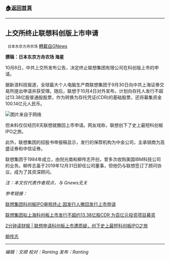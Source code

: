 ###  [:house:返回首頁](https://github.com/ourhimalayas/txt)
---


## 上交所终止联想科创版上市申请
` 日本东京方舟农场` [轉載自GNews](https://gnews.org/zh-hans/1587252/)

**撰稿：日本东京方舟农场 海星**

10月8日，中共上交所发布公告，决定终止联想集团有限公司在科创版上市的申请。

据新浪科技报道，全球最大个人电脑生产商联想集团于9月30日向中共上海证券交易所提出申请并获受理。随后，联想于10月4日对外宣布，计划向存托人发行不超过13.38亿股普通股股票，作为转换为存托凭证(CDR)的基础股票，还将募集资金100.14亿元人民币。

![](https://assets.gnews.org/wp-content/uploads/2021/10/5987501de0de962f5db1d54ce170681b.jpg)图片来自于网络

但未料仅仅经历8天联想就撤回上市申请。网友戏称，联想创下了史上最短科创板IPO之旅。

此外，联想集团的招股书申报稿显示，发行的保荐机构为中金公司，主承销商为高盛证券和中信证券。

联想集团于1984年成立，由倪光南和柳传志开创，曾多次收购美国IBM科技公司的业务。柳传志虽于2019年12月31日卸任公司董事，但他仍与联想签订了顾问协议，成为了其资深顾问。

*注：本文仅代表作者观点，与 Gnews无关*

*参考链接：*

[联想集团科创板IPO审核终止 因发行人撤回发行上市申请](https://finance.sina.com.cn/tech/2021-10-08/doc-iktzscyx8571097.shtml)

[联想集团拟上海科创板上市发行不超约13.38亿股CDR 为百亿元投资项目募资](https://cn.reuters.com/article/lenovo-shh-cdr-1004-idCNKBS2GU07G)

[2分钟读财报 | 联想申请科创板上市遭质疑，创下史上最短科创板IPO之旅](https://finance.sina.com.cn/stock/s/2021-10-09/doc-iktzqtyu0482228.shtml)

[柳传志](https://zh.wikipedia.org/wiki/%E6%9F%B3%E4%BC%A0%E5%BF%97)

* * *

*编辑：文顺 校对：Ranting 发布：Ranting*
